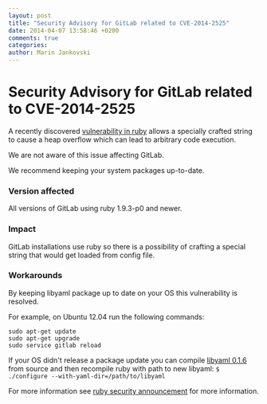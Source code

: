 ```yaml
---
layout: post
title: "Security Advisory for GitLab related to CVE-2014-2525"
date: 2014-04-07 13:58:46 +0200
comments: true
categories:
author: Marin Jankovski
---
```


# Security Advisory for GitLab related to CVE-2014-2525

A recently discovered [vulnerability in ruby](https://www.ruby-lang.org/en/news/2014/03/29/heap-overflow-in-yaml-uri-escape-parsing-cve-2014-2525) allows a specially crafted string to cause a heap overflow which can lead to arbitrary code execution.

We are not aware of this issue affecting GitLab.

We recommend keeping your system packages up-to-date.


### Version affected

All versions of GitLab using ruby 1.9.3-p0 and newer.


### Impact

GitLab installations use ruby so there is a possibility of crafting a special string that would get loaded from config file.


### Workarounds

By keeping libyaml package up to date on your OS this vulnerability is resolved.

For example, on Ubuntu 12.04 run the following commands:

```
sudo apt-get update
sudo apt-get upgrade
sudo service gitlab reload
```

If your OS didn't release a package update you can compile [libyaml 0.1.6](http://pyyaml.org/download/libyaml/yaml-0.1.6.tar.gz) from source and then recompile ruby with path to new libyaml: `$ ./configure --with-yaml-dir=/path/to/libyaml`

For more information see [ruby security announcement](https://www.ruby-lang.org/en/news/2014/03/29/heap-overflow-in-yaml-uri-escape-parsing-cve-2014-2525) for more information.

